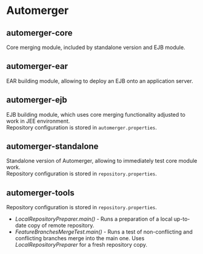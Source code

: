 # Automerger

## automerger-core
Core merging module, included by standalone version and EJB module. 

## automerger-ear
EAR building module, allowing to deploy an EJB onto an application server.

## automerger-ejb
EJB building module, which uses core merging functionality adjusted to work in JEE environment.  
Repository configuration is stored in `automerger.properties`.

## automerger-standalone
Standalone version of Automerger, allowing to immediately test core module work.  
Repository configuration is stored in `repository.properties`.

## automerger-tools
Repository configuration is stored in `repository.properties`.

* *LocalRepositoryPreparer.main()* - Runs a preparation of a local up-to-date copy of remote repository.
* *FeatureBranchesMergeTest.main()*  - Runs a test of non-conflicting and conflicting branches merge into the main one. Uses *LocalRepositoryPreparer* for a fresh repository copy.
